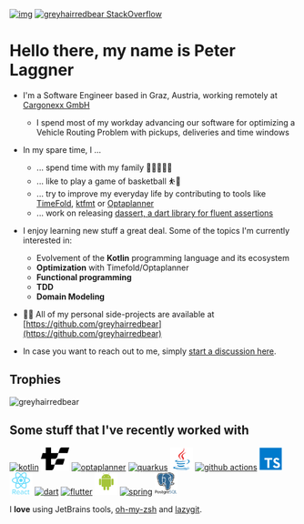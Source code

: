 [![img](https://komarev.com/ghpvc/?username=greyhairredbear&label=Profile%20views&color=0e75b6&style=flat)](https://komarev.com/ghpvc/?username=greyhairredbear&label=Profile%20views&color=0e75b6&style=flat)
[![greyhairredbear StackOverflow](https://stackoverflow-badge.onrender.com/api/StackOverflowBadge/4929939)](https://stackoverflow.com/users/4929939/greyhairredbear)

# Hello there, my name is Peter Laggner

- I'm a Software Engineer based in Graz, Austria, working remotely at [Cargonexx GmbH](https://www.cargonexx.com)
  - I spend most of my workday advancing our software for optimizing a Vehicle Routing Problem with pickups, deliveries and time windows

- In my spare time, I ...
  - ... spend time with my family 👨‍👩‍👦‍👦👶
  - ... like to play a game of basketball ⛹️🏀
  - ... try to improve my everyday life by contributing to tools like [TimeFold](https://github.com/TimefoldAI/timefold-solver/), [ktfmt](https://github.com/facebook/ktfmt) or [Optaplanner](https://github.com/apache/incubator-kie-optaplanner)
  - ... work on releasing [dassert, a dart library for fluent assertions](https://github.com/greyhairredbear/dassert)

- I enjoy learning new stuff a great deal. Some of the topics I'm currently interested in:
  - Evolvement of the **Kotlin** programming language and its ecosystem
  - **Optimization** with Timefold/Optaplanner
  - **Functional programming**
  - **TDD**
  - **Domain Modeling** 

- 👨‍💻 All of my personal side-projects are available at [https://github.com/greyhairredbear](https://github.com/greyhairredbear)

- In case you want to reach out to me, simply [start a discussion here](https://github.com/greyhairredbear/greyhairredbear/discussions/new?category=general).

## Trophies
<img src="https://github-profile-trophy.vercel.app/?username=greyhairredbear&row=8&margin-w=10" alt="greyhairredbear" />

## Some stuff that I've recently worked with
<p align="left"> 
<a href="https://kotlinlang.org" target="_blank" rel="noreferrer"> <img src="https://www.vectorlogo.zone/logos/kotlinlang/kotlinlang-icon.svg" alt="kotlin" width="40" height="40"/></a> 
<a href="https://timefold.ai" target="_blank" rel="noreferrer"><img src="assets/timefold-logomark-positive.svg" alt="timefold" width="50" height="40"/></a>
<a href="https://www.optaplanner.org" target="_blank" rel="noreferrer"><img src="https://www.optaplanner.org/headerFooter/optaPlannerIcon.png" alt="optaplanner" width="40" height="40"/></a>
<a href="https://quarkus.io" target="_blank" rel="noreferrer"><img src="https://design.jboss.org/quarkus/logo/final/SVG/quarkus_icon_rgb_reverse.svg" alt="quarkus" width="40" height="40"/></a>
<a href="https://www.java.com" target="_blank" rel="noreferrer"> <img src="https://raw.githubusercontent.com/devicons/devicon/master/icons/java/java-original.svg" alt="java" width="40" height="40"/></a> 
<a href="https://github.com/features/actions" target="_blank" rel="noreferrer"> <img src="https://avatars.githubusercontent.com/u/44036562?s=200&v=4" alt="github actions" width="40" height="40"/></a>
<a href="https://www.typescriptlang.org/" target="_blank" rel="noreferrer"> <img src="https://raw.githubusercontent.com/devicons/devicon/master/icons/typescript/typescript-original.svg" alt="typescript" width="40" height="40"/></a>
<a href="https://reactjs.org/" target="_blank" rel="noreferrer"> <img src="https://raw.githubusercontent.com/devicons/devicon/master/icons/react/react-original-wordmark.svg" alt="react" width="40" height="40"/></a>
<a href="https://dart.dev" target="_blank" rel="noreferrer"> <img src="https://www.vectorlogo.zone/logos/dartlang/dartlang-icon.svg" alt="dart" width="40" height="40"/></a>
<a href="https://flutter.dev" target="_blank" rel="noreferrer"> <img src="https://www.vectorlogo.zone/logos/flutterio/flutterio-icon.svg" alt="flutter" width="40" height="40"/></a>
<a href="https://developer.android.com" target="_blank" rel="noreferrer"><img src="https://raw.githubusercontent.com/devicons/devicon/master/icons/android/android-original-wordmark.svg" alt="android" width="40" height="40"/></a>
<a href="https://spring.io/" target="_blank" rel="noreferrer"><img src="https://spring.io/img/spring.svg" alt="spring" width="40" height="40"/></a>
<a href="https://www.postgresql.org" target="_blank" rel="noreferrer"> <img src="https://raw.githubusercontent.com/devicons/devicon/master/icons/postgresql/postgresql-original-wordmark.svg" alt="postgresql" width="40" height="40"/></a>
</p>
<p>I <b>love</b> using JetBrains tools, <a href="https://ohmyz.sh">oh-my-zsh</a> and <a href="https://github.com/jesseduffield/lazygit">lazygit</a>.</p>
